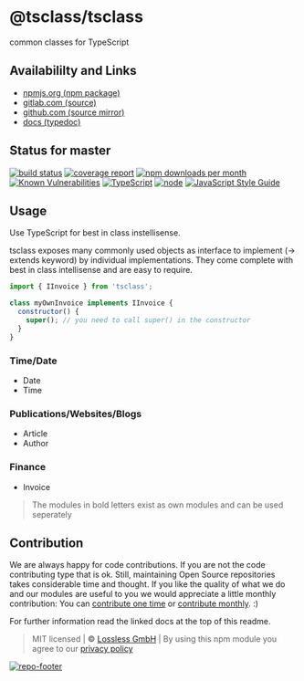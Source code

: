 # @tsclass/tsclass
common classes for TypeScript

## Availabililty and Links
* [npmjs.org (npm package)](https://www.npmjs.com/package/@tsclass/tsclass)
* [gitlab.com (source)](https://gitlab.com/tsclass/tsclass)
* [github.com (source mirror)](https://github.com/tsclass/tsclass)
* [docs (typedoc)](https://tsclass.gitlab.io/tsclass/)

## Status for master
[![build status](https://gitlab.com/tsclass/tsclass/badges/master/build.svg)](https://gitlab.com/tsclass/tsclass/commits/master)
[![coverage report](https://gitlab.com/tsclass/tsclass/badges/master/coverage.svg)](https://gitlab.com/tsclass/tsclass/commits/master)
[![npm downloads per month](https://img.shields.io/npm/dm/@tsclass/tsclass.svg)](https://www.npmjs.com/package/@tsclass/tsclass)
[![Known Vulnerabilities](https://snyk.io/test/npm/@tsclass/tsclass/badge.svg)](https://snyk.io/test/npm/@tsclass/tsclass)
[![TypeScript](https://img.shields.io/badge/TypeScript->=%203.x-blue.svg)](https://nodejs.org/dist/latest-v10.x/docs/api/)
[![node](https://img.shields.io/badge/node->=%2010.x.x-blue.svg)](https://nodejs.org/dist/latest-v10.x/docs/api/)
[![JavaScript Style Guide](https://img.shields.io/badge/code%20style-prettier-ff69b4.svg)](https://prettier.io/)

## Usage

Use TypeScript for best in class instellisense.

tsclass exposes many commonly used objects as interface to implement (-> extends keyword) by individual implementations.
They come complete with best in class intellisense and are easy to require.

```javascript
import { IInvoice } from 'tsclass';

class myOwnInvoice implements IInvoice {
  constructor() {
    super(); // you need to call super() in the constructor
  }
}
```

### Time/Date

- Date
- Time

### Publications/Websites/Blogs

- Article
- Author

### Finance

- Invoice

> The modules in bold letters exist as own modules and can be used seperately


## Contribution

We are always happy for code contributions. If you are not the code contributing type that is ok. Still, maintaining Open Source repositories takes considerable time and thought. If you like the quality of what we do and our modules are useful to you we would appreciate a little monthly contribution: You can [contribute one time](https://lossless.link/contribute-onetime) or [contribute monthly](https://lossless.link/contribute). :)

For further information read the linked docs at the top of this readme.

> MIT licensed | **&copy;** [Lossless GmbH](https://lossless.gmbh)
| By using this npm module you agree to our [privacy policy](https://lossless.gmbH/privacy)

[![repo-footer](https://lossless.gitlab.io/publicrelations/repofooter.svg)](https://maintainedby.lossless.com)
